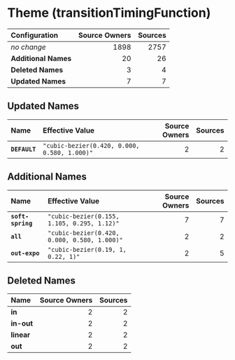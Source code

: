 # Theme (transitionTimingFunction)

| Configuration | Source Owners | Sources |
| :------------ | ------------: | ------: |
| *no change* | 1898 | 2757 |
| **Additional Names** | 20 | 26 |
| **Deleted Names** | 3 | 4 |
| **Updated Names** | 7 | 7 |

## Updated Names

| Name | Effective Value | Source Owners | Sources |
| :--- | :-------------- | ------------: | ------: |
| **`DEFAULT`** | `"cubic-bezier(0.420, 0.000, 0.580, 1.000)"` | 2 | 2 |

## Additional Names

| Name | Effective Value | Source Owners | Sources |
| :--- | :-------------- | ------------: | ------: |
| **`soft-spring`** | `"cubic-bezier(0.155, 1.105, 0.295, 1.12)"` | 7 | 7 |
| **`all`** | `"cubic-bezier(0.420, 0.000, 0.580, 1.000)"` | 2 | 2 |
| **`out-expo`** | `"cubic-bezier(0.19, 1, 0.22, 1)"` | 2 | 5 |

## Deleted Names

| Name | Source Owners | Sources |
| :--- | ------------: | ------: |
| **in** | 2 | 2 |
| **in-out** | 2 | 2 |
| **linear** | 2 | 2 |
| **out** | 2 | 2 |
